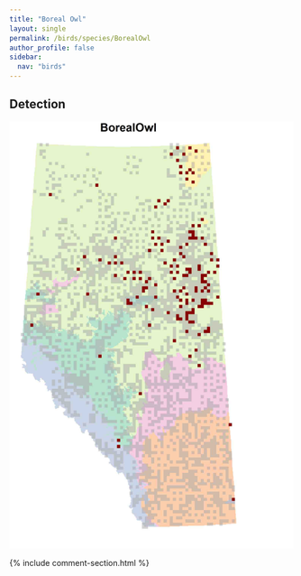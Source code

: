 ```yaml
---
title: "Boreal Owl"
layout: single
permalink: /birds/species/BorealOwl
author_profile: false
sidebar:
  nav: "birds"
---
```


<h2>Detection</h2>

![](/assets/images/birds/BorealOwl/det.jpg)

{% include comment-section.html %}
